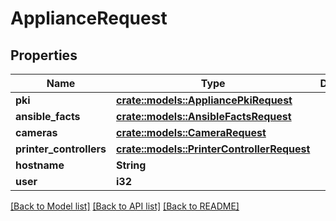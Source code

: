# ApplianceRequest

## Properties

Name | Type | Description | Notes
------------ | ------------- | ------------- | -------------
**pki** | [**crate::models::AppliancePkiRequest**](AppliancePKIRequest.md) |  | 
**ansible_facts** | [**crate::models::AnsibleFactsRequest**](AnsibleFactsRequest.md) |  | 
**cameras** | [**crate::models::CameraRequest**](CameraRequest.md) |  | 
**printer_controllers** | [**crate::models::PrinterControllerRequest**](PrinterControllerRequest.md) |  | 
**hostname** | **String** |  | 
**user** | **i32** |  | 

[[Back to Model list]](../README.md#documentation-for-models) [[Back to API list]](../README.md#documentation-for-api-endpoints) [[Back to README]](../README.md)


